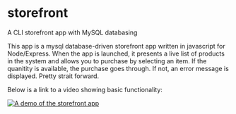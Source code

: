 # storefront
A CLI storefront app with MySQL databasing

This app is a mysql database-driven storefront app written in javascript for Node/Express. When the app is launched, it presents a live list of products in the system and allows you to purchase by selecting an item. If the quanitity is available, the purchase goes through. If not, an error message is displayed. Pretty strait forward.

Below is a link to a video showing basic functionality:

[![A demo of the storefront app](https://img.youtube.com/vi/VsxgNlleHxs/0.jpg)](https://www.youtube.com/watch?v=VsxgNlleHxs)
